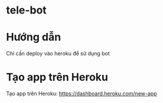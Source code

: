 # tele-bot

# Hướng dẫn
Chỉ cần deploy vào heroku để sử dụng bot

# Tạo app trên Heroku
Tạo app trên Heroku: https://dashboard.heroku.com/new-app

